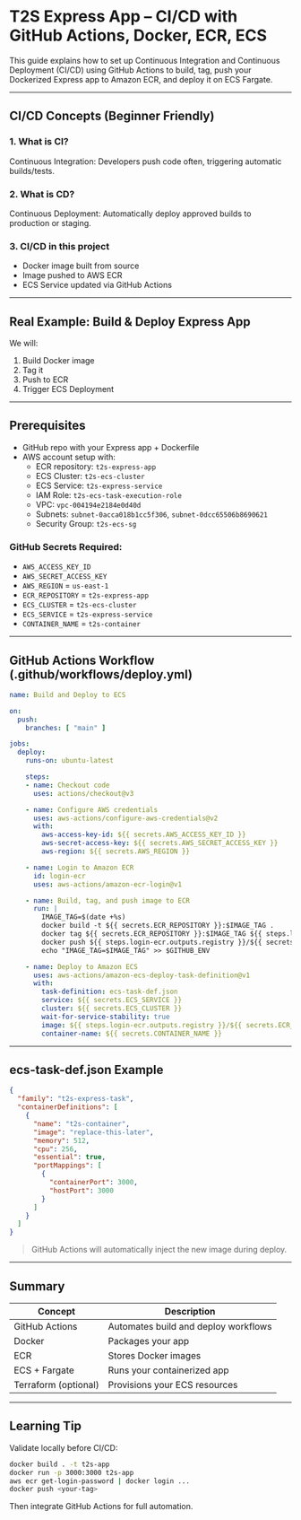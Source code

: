 
# T2S Express App – CI/CD with GitHub Actions, Docker, ECR, ECS

This guide explains how to set up Continuous Integration and Continuous Deployment (CI/CD) using GitHub Actions to build, tag, push your Dockerized Express app to Amazon ECR, and deploy it on ECS Fargate.

---

## CI/CD Concepts (Beginner Friendly)

### 1. What is CI?
Continuous Integration: Developers push code often, triggering automatic builds/tests.

### 2. What is CD?
Continuous Deployment: Automatically deploy approved builds to production or staging.

### 3. CI/CD in this project
- Docker image built from source
- Image pushed to AWS ECR
- ECS Service updated via GitHub Actions

---

## Real Example: Build & Deploy Express App

We will:
1. Build Docker image
2. Tag it
3. Push to ECR
4. Trigger ECS Deployment

---

## Prerequisites

- GitHub repo with your Express app + Dockerfile
- AWS account setup with:
  - ECR repository: `t2s-express-app`
  - ECS Cluster: `t2s-ecs-cluster`
  - ECS Service: `t2s-express-service`
  - IAM Role: `t2s-ecs-task-execution-role`
  - VPC: `vpc-004194e2184e0d40d`
  - Subnets: `subnet-0acca018b1cc5f306`, `subnet-0dcc65506b8690621`
  - Security Group: `t2s-ecs-sg`

### GitHub Secrets Required:
- `AWS_ACCESS_KEY_ID`
- `AWS_SECRET_ACCESS_KEY`
- `AWS_REGION` = `us-east-1`
- `ECR_REPOSITORY` = `t2s-express-app`
- `ECS_CLUSTER` = `t2s-ecs-cluster`
- `ECS_SERVICE` = `t2s-express-service`
- `CONTAINER_NAME` = `t2s-container`

---

## GitHub Actions Workflow (.github/workflows/deploy.yml)

```yaml
name: Build and Deploy to ECS

on:
  push:
    branches: [ "main" ]

jobs:
  deploy:
    runs-on: ubuntu-latest

    steps:
    - name: Checkout code
      uses: actions/checkout@v3

    - name: Configure AWS credentials
      uses: aws-actions/configure-aws-credentials@v2
      with:
        aws-access-key-id: ${{ secrets.AWS_ACCESS_KEY_ID }}
        aws-secret-access-key: ${{ secrets.AWS_SECRET_ACCESS_KEY }}
        aws-region: ${{ secrets.AWS_REGION }}

    - name: Login to Amazon ECR
      id: login-ecr
      uses: aws-actions/amazon-ecr-login@v1

    - name: Build, tag, and push image to ECR
      run: |
        IMAGE_TAG=$(date +%s)
        docker build -t ${{ secrets.ECR_REPOSITORY }}:$IMAGE_TAG .
        docker tag ${{ secrets.ECR_REPOSITORY }}:$IMAGE_TAG ${{ steps.login-ecr.outputs.registry }}/${{ secrets.ECR_REPOSITORY }}:$IMAGE_TAG
        docker push ${{ steps.login-ecr.outputs.registry }}/${{ secrets.ECR_REPOSITORY }}:$IMAGE_TAG
        echo "IMAGE_TAG=$IMAGE_TAG" >> $GITHUB_ENV

    - name: Deploy to Amazon ECS
      uses: aws-actions/amazon-ecs-deploy-task-definition@v1
      with:
        task-definition: ecs-task-def.json
        service: ${{ secrets.ECS_SERVICE }}
        cluster: ${{ secrets.ECS_CLUSTER }}
        wait-for-service-stability: true
        image: ${{ steps.login-ecr.outputs.registry }}/${{ secrets.ECR_REPOSITORY }}:${{ env.IMAGE_TAG }}
        container-name: ${{ secrets.CONTAINER_NAME }}
```

---

## ecs-task-def.json Example

```json
{
  "family": "t2s-express-task",
  "containerDefinitions": [
    {
      "name": "t2s-container",
      "image": "replace-this-later",
      "memory": 512,
      "cpu": 256,
      "essential": true,
      "portMappings": [
        {
          "containerPort": 3000,
          "hostPort": 3000
        }
      ]
    }
  ]
}
```

> GitHub Actions will automatically inject the new image during deploy.

---

## Summary

| Concept             | Description                                  |
|---------------------|----------------------------------------------|
| GitHub Actions      | Automates build and deploy workflows         |
| Docker              | Packages your app                            |
| ECR                 | Stores Docker images                         |
| ECS + Fargate       | Runs your containerized app                  |
| Terraform (optional)| Provisions your ECS resources                |

---

## Learning Tip

Validate locally before CI/CD:
```bash
docker build . -t t2s-app
docker run -p 3000:3000 t2s-app
aws ecr get-login-password | docker login ...
docker push <your-tag>
```

Then integrate GitHub Actions for full automation.

